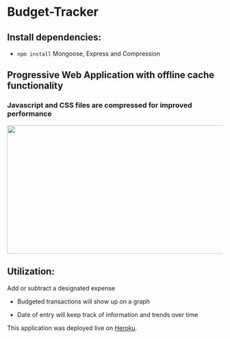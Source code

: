 # Budget-Tracker

## Install dependencies:
- `npm install` Mongoose, Express and Compression

## Progressive Web Application with offline cache functionality

### Javascript and CSS files are compressed for improved performance
<img src="https://user-images.githubusercontent.com/38336934/75220647-1f7bbf00-575d-11ea-9185-5889dbe12dac.png" width="540" height="300">

## Utilization:

Add or subtract a designated expense

- Budgeted transactions will show up on a graph

- Date of entry will keep track of information and trends over time

This application was deployed live on [Heroku](https://limitless-fortress-29061.herokuapp.com/).